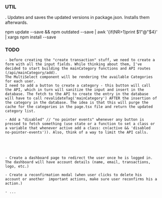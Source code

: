 ### UTIL

. Updates and saves the updated versions in package.json. Installs them afterwards.

npm update --save && npm outdated --save | awk '{if(NR>1)print $1"@"$4}' | xargs npm install --save



### TODO

    - before creating the "create transaction" stuff, we need to create a form with all the input fields. While thinking about them, I've decided to start building the mainCategory functions and API routes (/api/mainCategory/add).
    The MultiSelect component will be rendering the available Categories for each user.
    I need to add a button to create a category - this button will call the API, which in turn will sanitize the input and insert in the database. The fetch to the API to create the entry in the database will have to call revalidateTag('mainCategory') AFTER the insertion of the category in the database. The idea is that this will purge the cache for the categories in the page.tsx file and return the updated category list.
    
    - Add a "disabled" // "no pointer events" whenever any button is pressed to fetch something (use state or a function to set a class or a variable that whenever active add a class: cn(active && 'disabled no-pointer-events')). Also, think of a way to limit the API calls.





    - Create a dashboard page to redirect the user once he is logged in. The dashboard will have account details (name, email, transactions, logo, etc.)
    
    - Create a reconfirmation modal (when user clicks to delete his account or another  important actions, make sure user reconfirms his a action.)

    - ...




